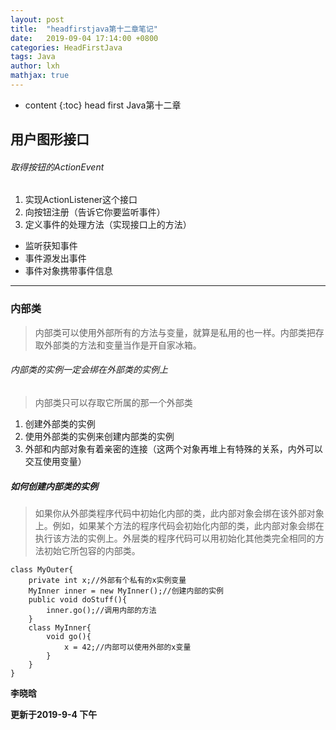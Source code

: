 ```yaml
---
layout: post
title:  "headfirstjava第十二章笔记"
date:   2019-09-04 17:14:00 +0800
categories: HeadFirstJava
tags: Java 
author: lxh
mathjax: true
---
```


* content
{:toc}
head first Java第十二章



## 用户图形接口

###### 取得按钮的ActionEvent

1. 实现ActionListener这个接口
2. 向按钮注册（告诉它你要监听事件）
3. 定义事件的处理方法（实现接口上的方法）

- 监听获知事件
- 事件源发出事件
- 事件对象携带事件信息

---

### 内部类

> 内部类可以使用外部所有的方法与变量，就算是私用的也一样。内部类把存取外部类的方法和变量当作是开自家冰箱。

###### 内部类的实例一定会绑在外部类的实例上

> 内部类只可以存取它所属的那一个外部类

1. 创建外部类的实例
2. 使用外部类的实例来创建内部类的实例
3. 外部和内部对象有着亲密的连接（这两个对象再堆上有特殊的关系，内外可以交互使用变量）

##### 如何创建内部类的实例

> 如果你从外部类程序代码中初始化内部的类，此内部对象会绑在该外部对象上。例如，如果某个方法的程序代码会初始化内部的类，此内部对象会绑在执行该方法的实例上。外层类的程序代码可以用初始化其他类完全相同的方法初始它所包容的内部类。

```
class MyOuter{
    private int x;//外部有个私有的x实例变量
    MyInner inner = new MyInner();//创建内部的实例
    public void doStuff(){
        inner.go();//调用内部的方法
    }
    class MyInner{
        void go(){
            x = 42;//内部可以使用外部的x变量
        }
    }
}
```



**李晓晗**

**更新于2019-9-4 下午**


